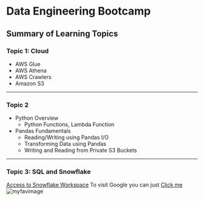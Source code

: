 # Data Engineering Bootcamp
## Summary of Learning Topics
### Topic 1: Cloud
* AWS Glue
* AWS Athena
* AWS Crawlers
* Amazon S3

---

### Topic 2
* Python Overview
    * Python Functions, Lambda Function
* Pandas Fundamentals
    * Reading/Writing using Pandas I/O
    * Transforming Data using Pandas
    * Writing and Reading from Private S3 Buckets

---

### Topic 3: SQL and Snowflake
[Access to Snowflake Workspace](https://app.snowflake.com/ffojzfh/wpa36811/)
To visit Google you can just [Click me](https://www.google.com)
![myfavimage](https://m.media-amazon.com/images/M/MV5BODI4NzMyNjE0MF5BMl5BanBnXkFtZTgwMTcwNzI0MzE@._V1_FMjpg_UX1000_.jpg)
